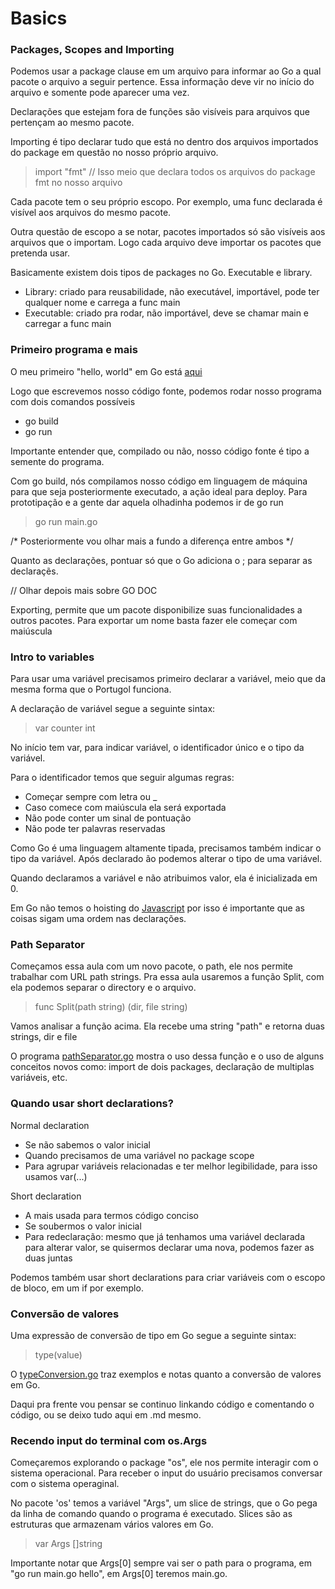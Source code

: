 # Basics

### Packages, Scopes and Importing

Podemos usar a package clause em um arquivo para informar ao Go a qual pacote o arquivo a seguir pertence. Essa informação deve vir no início do arquivo e somente pode aparecer uma vez.

Declarações que estejam fora de funções são visíveis para arquivos que pertençam ao mesmo pacote.

Importing é tipo declarar tudo que está no dentro dos arquivos importados do package em questão no nosso próprio arquivo.
> import "fmt" // Isso meio que declara todos os arquivos do package fmt no nosso arquivo

Cada pacote tem o seu próprio escopo. Por exemplo, uma func declarada é visível aos arquivos do mesmo pacote.

Outra questão de escopo a se notar, pacotes importados só são visíveis aos arquivos que o importam. Logo cada arquivo deve importar os pacotes que pretenda usar.

Basicamente existem dois tipos de packages no Go. Executable e library.
- Library: criado para reusabilidade, não executável, importável, pode ter qualquer nome e carrega a func main
- Executable: criado pra rodar, não importável, deve se chamar main e carregar a func main

### Primeiro programa e mais

O meu primeiro "hello, world" em Go está [aqui](./examples/helloWorld.go)

Logo que escrevemos nosso código fonte, podemos rodar nosso programa com dois comandos possíveis
- go build
- go run

Importante entender que, compilado ou não, nosso código fonte é tipo a semente do programa. 

Com go build, nós compilamos nosso código em linguagem de máquina para que seja posteriormente executado, a ação ideal para deploy. Para prototipação e a gente dar aquela olhadinha podemos ir de go run
> go run main.go

/* Posteriormente vou olhar mais a fundo a diferença entre ambos */

Quanto as declarações, pontuar só que o Go adiciona o ; para separar as declaraçẽs.

// Olhar depois mais sobre GO DOC

Exporting, permite que um pacote disponibilize suas funcionalidades a outros pacotes. Para exportar um nome basta fazer ele começar com maiúscula

### Intro to variables

Para usar uma variável precisamos primeiro declarar a variável, meio que da mesma forma que o Portugol funciona.

A declaração de variável segue a seguinte sintax:
> var counter int

No início tem var, para indicar variável, o identificador único e o tipo da variável.

Para o identificador temos que seguir algumas regras:
- Começar sempre com letra ou _
- Caso comece com maiúscula ela será exportada
- Não pode conter um sinal de pontuação
- Não pode ter palavras reservadas

Como Go é uma linguagem altamente tipada, precisamos também indicar o tipo da variável. Após declarado ão podemos alterar o tipo de uma variável.

Quando declaramos a variável e não atribuimos valor, ela é inicializada em 0.

Em Go não temos o hoisting do [Javascript](../../fcc-javascript-algorithms/README.md) por isso é importante que as coisas sigam uma ordem nas declarações.

### Path Separator

Começamos essa aula com um novo pacote, o path, ele nos permite trabalhar com URL path strings. Pra essa aula usaremos a função Split, com ela podemos separar o directory e o arquivo.
> func Split(path string) (dir, file string)

Vamos analisar a função acima. Ela recebe uma string "path" e retorna duas strings, dir e file

O programa [pathSeparator.go](./examples/pathSeparator.go) mostra o uso dessa função e o uso de alguns conceitos novos como: import de dois packages, declaração de multiplas variáveis, etc.

### Quando usar short declarations?

Normal declaration
- Se não sabemos o valor inicial
- Quando precisamos de uma variável no package scope
- Para agrupar variáveis relacionadas e ter melhor legibilidade, para isso usamos var(...)

Short declaration
- A mais usada para termos código conciso
- Se soubermos o valor inicial
- Para redeclaração: mesmo que já tenhamos uma variável declarada para alterar valor, se quisermos declarar uma nova, podemos fazer as duas juntas

Podemos também usar short declarations para criar variáveis com o escopo de bloco, em um if por exemplo.

### Conversão de valores

Uma expressão de conversão de tipo em Go segue a seguinte sintax:
> type(value)

O [typeConversion.go](./examples/typeConversion.go) traz exemplos e notas quanto a conversão de valores em Go.

Daqui pra frente vou pensar se continuo linkando código e comentando o código, ou se deixo tudo aqui em .md mesmo.

### Recendo input do terminal com os.Args

Começaremos explorando o package "os", ele nos permite interagir com o sistema operacional. Para receber o input do usuário precisamos conversar com o sistema operaginal.

No pacote 'os' temos a variável "Args", um slice de strings, que o Go pega da linha de comando quando o programa é executado. Slices são as estruturas que armazenam vários valores em Go.
> var Args []string

Importante notar que Args[0] sempre vai ser o path para o programa, em "go run main.go hello", em Args[0] teremos main.go.
